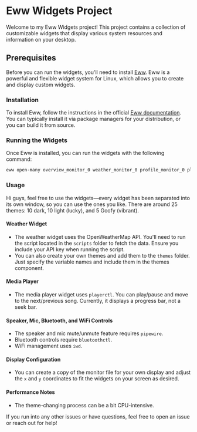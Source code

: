 # Eww Widgets Project

Welcome to my Eww Widgets project! This project contains a collection of customizable widgets that display various system resources and information on your desktop.

## Prerequisites

Before you can run the widgets, you'll need to install [Eww](https://elkowar.github.io/eww/). Eww is a powerful and flexible widget system for Linux, which allows you to create and display custom widgets.

### Installation

To install Eww, follow the instructions in the official [Eww documentation](https://elkowar.github.io/eww/). You can typically install it via package managers for your distribution, or you can build it from source.

### Running the Widgets

Once Eww is installed, you can run the widgets with the following command:

```bash
eww open-many overview_monitor_0 weather_monitor_0 profile_monitor_0 player_monitor_0 theme_monitor_0 privacy_monitor_0 motto_monitor_0 gallery_monitor_0 github_monitor_0 apps_monitor_0 --arg theme_monitor_0:currentLightTheme=0 --arg theme_monitor_0:currentDarkTheme=0 --arg theme_monitor_0:currentVibrantTheme=0
```


### Usage

Hi guys, feel free to use the widgets—every widget has been separated into its own window, so you can use the ones you like. There are around 25 themes: 10 dark, 10 light (lucky), and 5 Goofy (vibrant).

#### Weather Widget

- The weather widget uses the OpenWeatherMap API. You'll need to run the script located in the `scripts` folder to fetch the data. Ensure you include your API key when running the script.
- You can also create your own themes and add them to the `themes` folder. Just specify the variable names and include them in the themes component.

#### Media Player

- The media player widget uses `playerctl`. You can play/pause and move to the next/previous song. Currently, it displays a progress bar, not a seek bar.

#### Speaker, Mic, Bluetooth, and WiFi Controls

- The speaker and mic mute/unmute feature requires `pipewire`.
- Bluetooth controls require `bluetoothctl`.
- WiFi management uses `iwd`.

#### Display Configuration

- You can create a copy of the monitor file for your own display and adjust the `x` and `y` coordinates to fit the widgets on your screen as desired.

#### Performance Notes

- The theme-changing process can be a bit CPU-intensive.

If you run into any other issues or have questions, feel free to open an issue or reach out for help!
